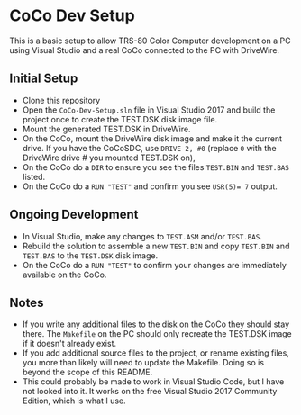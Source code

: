 # CoCo Dev Setup
This is a basic setup to allow TRS-80 Color Computer development on a PC using Visual Studio and a real CoCo connected to the PC with DriveWire.

## Initial Setup
- Clone this repository
- Open the `CoCo-Dev-Setup.sln` file in Visual Studio 2017 and build the project once to create the TEST.DSK disk image file.
- Mount the generated TEST.DSK in DriveWire.
- On the CoCo, mount the DriveWire disk image and make it the current drive.  If you have the CoCoSDC, use `DRIVE 2, #0` (replace `0` with the DriveWire drive # you mounted TEST.DSK on),
- On the CoCo do a `DIR` to ensure you see the files `TEST.BIN` and `TEST.BAS` listed.
- On the CoCo do a `RUN "TEST"` and confirm you see `USR(5)= 7` output.

## Ongoing Development
- In Visual Studio, make any changes to `TEST.ASM` and/or `TEST.BAS`.
- Rebuild the solution to assemble a new `TEST.BIN` and copy `TEST.BIN` and `TEST.BAS` to the `TEST.DSK` disk image.
- On the CoCo do a `RUN "TEST"` to confirm your changes are immediately available on the CoCo.

## Notes
- If you write any additional files to the disk on the CoCo they should stay there.  The `Makefile` on the PC should only recreate the TEST.DSK image if it doesn't already exist.
- If you add additional source files to the project, or rename existing files, you more than likely will need to update the Makefile.  Doing so is beyond the scope of this README.
- This could probably be made to work in Visual Studio Code, but I have not looked into it.  It works on the free Visual Studio 2017 Community Edition, which is what I use.
